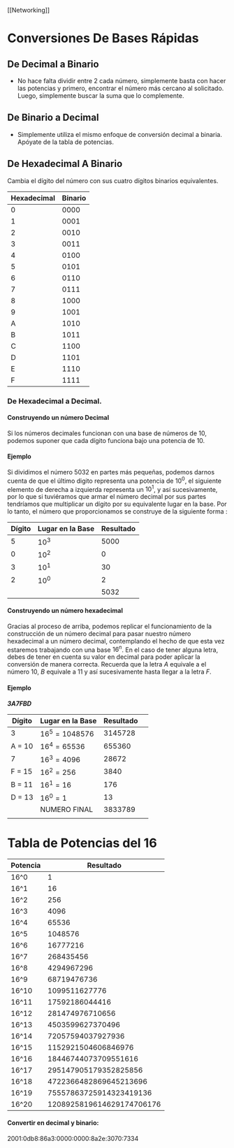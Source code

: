 [[Networking]] 
# Conversiones De Bases Rápidas

## De Decimal a Binario

- No hace falta dividir entre 2 cada número, simplemente basta con hacer las potencias y primero, encontrar el número más cercano al solicitado. Luego, simplemente buscar la suma que lo complemente.
## De Binario a Decimal

- Simplemente utiliza el mismo enfoque de conversión decimal a binaria. Apóyate de la tabla de potencias.

## De Hexadecimal A Binario

Cambia el dígito del número con sus cuatro dígitos binarios equivalentes.

|Hexadecimal|Binario|
|---|---|
|0|0000|
|1|0001|
|2|0010|
|3|0011|
|4|0100|
|5|0101|
|6|0110|
|7|0111|
|8|1000|
|9|1001|
|A|1010|
|B|1011|
|C|1100|
|D|1101|
|E|1110|
|F|1111|
### De Hexadecimal a Decimal.

#### Construyendo un número Decimal
Si los números decimales funcionan con una base de números de 10, podemos suponer que cada dígito funciona bajo una potencia de 10. 

#### Ejemplo
Si dividimos el número $5032$ en partes más pequeñas, podemos darnos cuenta de que el último digito representa una potencia de $10^0$, el siguiente elemento de derecha a izquierda representa un $10^1$, y así sucesivamente, por lo que si tuviéramos que armar el número decimal por sus partes tendríamos que multiplicar un dígito por su equivalente lugar en la base. Por lo tanto, el número que proporcionamos se construye de la siguiente forma :

| Dígito | Lugar en la Base | Resultado |
| ---- | ---- | ---- |
| 5 | $10^3$ | 5000 |
| 0 | $10^2$ | 0 |
| 3 | $10^1$ | 30 |
| 2 | $10^0$ | 2 |
|  |  | 5032 |

#### Construyendo un número hexadecimal

Gracias al proceso de arriba, podemos replicar el funcionamiento de la construcción de un número decimal para pasar nuestro número hexadecimal a un número decimal, contemplando el hecho de que esta vez estaremos trabajando con una base $16^n$. En el caso de tener alguna letra, debes de tener en cuenta su valor en decimal para poder aplicar la conversión de manera correcta. Recuerda que la letra $A$ equivale a el número $10$, $B$ equivale a $11$ y así sucesivamente hasta llegar a la letra $F$.

#### Ejemplo

***3A7FBD***

| Dígito | Lugar en la Base | Resultado |  |
| ---- | ---- | ---- | ---- |
| 3 | $16^5 = 1048576$ | 3145728 |  |
| A = 10 | $16^4 = 65536$ | 655360 |  |
| 7 | $16^3 = 4096$ | 28672 |  |
| F = 15 | $16^2 = 256$ | 3840 |  |
| B = 11 | $16^1 = 16$ | 176 |  |
| D = 13 | $16^0 = 1$ | 13 |  |
|  | NUMERO FINAL | 3833789 |  |
|  |  |  |  |

# Tabla de Potencias del 16
|Potencia|Resultado|
|---|---|
|16^0|1|
|16^1|16|
|16^2|256|
|16^3|4096|
|16^4|65536|
|16^5|1048576|
|16^6|16777216|
|16^7|268435456|
|16^8|4294967296|
|16^9|68719476736|
|16^10|1099511627776|
|16^11|17592186044416|
|16^12|281474976710656|
|16^13|4503599627370496|
|16^14|72057594037927936|
|16^15|1152921504606846976|
|16^16|18446744073709551616|
|16^17|295147905179352825856|
|16^18|4722366482869645213696|
|16^19|75557863725914323419136|
|16^20|1208925819614629174706176|

#### Convertir en decimal y binario:

2001:0db8:86a3:0000:0000:8a2e:3070:7334


